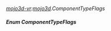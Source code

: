 _[mojo3d-vr](../../modules/mojo3d-vr/mojo3d-vr-module.md):[mojo3d](../../modules/mojo3d/mojo3d-module.md).ComponentTypeFlags_
##### Enum ComponentTypeFlags
